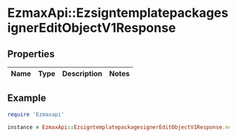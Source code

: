 # EzmaxApi::EzsigntemplatepackagesignerEditObjectV1Response

## Properties

| Name | Type | Description | Notes |
| ---- | ---- | ----------- | ----- |

## Example

```ruby
require 'Ezmaxapi'

instance = EzmaxApi::EzsigntemplatepackagesignerEditObjectV1Response.new()
```

